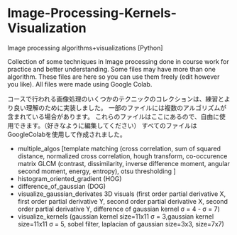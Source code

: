 # Image-Processing-Kernels-Visualization
Image processing algorithms+visualizations [Python]

Collection of some techniques in Image processing done in course work for practice and better understanding. Some files may have more than one algorithm. These files are here so you can use them freely (edit however you like). All files were made using Google Colab.

コースで行われる画像処理のいくつかのテクニックのコレクションは、練習とより良い理解のために実装しました。 一部のファイルには複数のアルゴリズムが含まれている場合があります。 これらのファイルはここにあるので、自由に使用できます。（好きなように編集してください）
すべてのファイルはGoogleColabを使用して作成されました。


- multiple_algos [template matching (cross correlation, sum of squared distance, normalized cross correlation, hough transform, co-occurence matrix GLCM (contrast, dissimilarity, inverse difference moment, angular second moment, energy, entropy), otsu thresholding ]
- histogram_oriented_gradient (HOG)
- difference_of_gaussian (DOG)
- visualize_gaussian_derivates 3D visuals (first order partial derivative X, first order partial derivative Y, second order partial derivative X, second order partial derivative Y, difference of gaussian kernel σ = 4 - σ = 7)
- visualize_kernels (gaussian kernel size=11x11 σ = 3,gaussian kernel size=11x11 σ = 5, sobel filter, laplacian of gaussian size=3x3, size=7x7)







